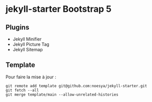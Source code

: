 # jekyll-starter Bootstrap 5

## Plugins
* Jekyll Minifier
* Jekyll Picture Tag
* Jekyll Sitemap

## Template

Pour faire la mise à jour :

```
git remote add template git@github.com:noesya/jekyll-starter.git
git fetch --all
git merge template/main --allow-unrelated-histories
```
